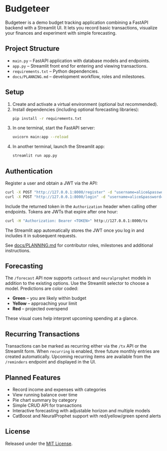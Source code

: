 # Budgeteer

Budgeteer is a demo budget tracking application combining a FastAPI backend with a Streamlit UI. It lets you record basic transactions, visualize your finances and experiment with simple forecasting.

## Project Structure

- `main.py` – FastAPI application with database models and endpoints.
- `app.py` – Streamlit front end for entering and viewing transactions.
- `requirements.txt` – Python dependencies.
- `docs/PLANNING.md` – development workflow, roles and milestones.

## Setup

1. Create and activate a virtual environment (optional but recommended).
2. Install dependencies (including optional forecasting libraries):
   ```bash
   pip install -r requirements.txt
   ```
3. In one terminal, start the FastAPI server:
   ```bash
   uvicorn main:app --reload
   ```
4. In another terminal, launch the Streamlit app:
   ```bash
   streamlit run app.py
   ```

## Authentication

Register a user and obtain a JWT via the API:

```bash
curl -X POST "http://127.0.0.1:8000/register" -d "username=alice&password=secret"
curl -X POST "http://127.0.0.1:8000/login" -d "username=alice&password=secret"
```

Include the returned token in the `Authorization` header when calling other
endpoints.  Tokens are JWTs that expire after one hour:

```bash
curl -H "Authorization: Bearer <TOKEN>" http://127.0.0.1:8000/tx
```

The Streamlit app automatically stores the JWT once you log in and
includes it in subsequent requests.

See [docs/PLANNING.md](docs/PLANNING.md) for contributor roles, milestones and additional instructions.

## Forecasting

The `/forecast` API now supports `catboost` and `neuralprophet` models in addition to the existing options.
Use the Streamlit selector to choose a model. Predictions are color coded:

- **Green** – you are likely within budget
- **Yellow** – approaching your limit
- **Red** – projected overspend

These visual cues help interpret upcoming spending at a glance.

## Recurring Transactions

Transactions can be marked as recurring either via the `/tx` API or the
Streamlit form. When `recurring` is enabled, three future monthly entries are
created automatically. Upcoming recurring items are available from the
`/reminders` endpoint and displayed in the UI.

## Planned Features

- Record income and expenses with categories
- View running balance over time
- Pie chart summary by category
- Simple CRUD API for transactions
- Interactive forecasting with adjustable horizon and multiple models
- CatBoost and NeuralProphet support with red/yellow/green spend alerts


## License

Released under the [MIT License](LICENSE).


